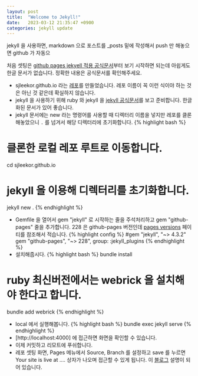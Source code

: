 ```yaml
---
layout: post
title:  "Welcome to Jekyll!"
date:   2023-03-12 21:35:47 +0900
categories: jekyll update
---
```


jekyll 을 사용하면, markdown 으로 포스트를 _posts 밑에 작성해서 push 만 해놓으면 github 가 자동으

처음 셋팅은 [github pages jekyell 적용 공식문서][github-pages]부터 보기 시작하면 되는데 아쉽게도 한글 문서가 없습니다. 정확한 내용은 공식문서를 확인해주세요.

* sjleekor.github.io 라는 [레포][my-repo]를 만들었습니다. 레포 이름이 꼭 이런 식이야 하는 것은 아닌 것 같은데 확실하지 않습니다. 
* jekyll 을 사용하기 위해 ruby 와 jekyll 을 [jekyll 공식문서][jekyll-docs-install]를 보고 준비합니다. 한글화된 문서가 있어 좋습니다. 
* jekyll 문서에는 new 라는 명령어를 사용할 때 디렉터리 이름을 넣지만 레포를 클론해놓았으니 `.` 를 넘겨서 해당 디렉터리에 초기화합니다.
{% highlight bash %}
# 클론한 로컬 레포 루트로 이동합니다.
cd sjleekor.github.io
# jekyll 을 이용해 디렉터리를 초기화합니다. 
jekyll new .
{% endhighlight %}
* Gemfile 을 열어서 gem "jekyll" 로 시작하는 줄을 주석처리하고 gem "github-pages" 줄을 추가합니다. 228 은 github-pages 버전인데 [pages versions][github-pages-versions] 페이티를 참조해서 적습니다. 
{% highlight config %}
#gem "jekyll", "~> 4.3.2"
gem "github-pages", "~> 228", group: :jekyll_plugins
{% endhighlight %}
* 설치해줍시다.
{% highlight bash %}
bundle install
# ruby 최신버전에서는 webrick 을 설치해야 한다고 합니다.
bundle add webrick
{% endhighlight %}
* local 에서 실행해봅니다.
{% highlight bash %}
bundle exec jekyll serve
{% endhighlight %}
* [http://localhost:4000] 에 접근하면 화면을 확인할 수 있습니다.
* 이제 커밋하고 리모트에 푸쉬합니다. 
* 레포 셋팅 화면, Pages 메뉴에서 Source, Branch 를 설정하고 save 를 누르면 Your site is live at .... 상자가 나오며 접근할 수 있게 됩니다. 이 [블로그][deploy-pages] 설명이 되어 있습니다.

[jekyll-docs]: https://jekyllrb-ko.github.io/
[jekyll-docs-install]: https://jekyllrb-ko.github.io/docs/
[my-repo]: https://github.com/sjleekor/sjleekor.github.io
[github-pages]: https://docs.github.com/ko/pages/setting-up-a-github-pages-site-with-jekyll/about-github-pages-and-jekyll 
[github-pages-versions]: https://pages.github.com/versions/
[deploy-pages]: https://fe-paradise.tistory.com/entry/Github-Pages-%EA%B9%83%ED%97%88%EB%B8%8C%EB%A1%9C-%EC%82%AC%EC%9D%B4%ED%8A%B8-%EB%B0%B0%ED%8F%AC%ED%95%98%EA%B8%B0-Github-Deploy